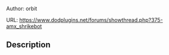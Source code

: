 Author: orbit

URL: https://www.dodplugins.net/forums/showthread.php?375-amx_shrikebot

## Description

